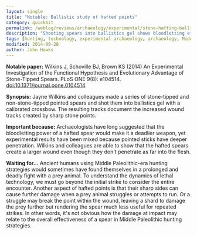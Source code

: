 ```yaml
---
layout: single
title: "Notable: Ballistic study of hafted points"
category: quickbit
permalink: /weblog/reviews/archaeology/experimental/stone-hafting-ballistics-wilkins-2014.html
description: "Shooting spears into ballistics gel shows bloodletting efficacy."
tags: [hunting, technology, experimental archaeology, archaeology, Middle Paleolithic]
modified: 2014-08-28
author: John Hawks
---
```


<strong>Notable paper:</strong> Wilkins J, Schoville BJ, Brown KS (2014) An Experimental Investigation of the Functional Hypothesis and Evolutionary Advantage of Stone-Tipped Spears. PLoS ONE 9(8): e104514. <a href="http://dx.doi.org/10.1371/journal.pone.0104514">doi:10.1371/journal.pone.0104514</a>

<strong>Synopsis:</strong> Jayne Wilkins and colleagues made a series of stone-tipped and non-stone-tipped pointed spears and shot them into ballistics gel with a calibrated crossbow. The resulting tracks document the increased wound tracks created by sharp stone points. 

<strong>Important because:</strong> Archaeologists have long suggested that the bloodletting power of a hafted spear would make it a deadlier weapon, yet experimental results have been mixed because pointed sticks have deeper penetration. Wilkins and colleagues are able to show that the hafted spears create a larger wound even though they don't penetrate as far into the flesh. 

<strong>Waiting for...</strong> Ancient humans using Middle Paleolithic-era hunting strategies would sometimes have found themselves in a prolonged and deadly fight with a prey animal. To understand the dynamics of lethal technology, we must go beyond the initial strike to consider the entire encounter. Another aspect of hafted points is that their sharp sides can cause further damage when a prey animal struggles or attempts to run. Or a struggle may break the point within the wound, leaving a shard to damage the prey further but rendering the spear much less useful for repeated strikes. In other words, it's not obvious how the damage at impact may relate to the overall effectiveness of a spear in Middle Paleolithic hunting strategies. 
